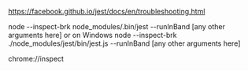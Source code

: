 https://facebook.github.io/jest/docs/en/troubleshooting.html

node --inspect-brk node_modules/.bin/jest --runInBand [any other arguments here]
or on Windows
node --inspect-brk ./node_modules/jest/bin/jest.js --runInBand [any other arguments here]

chrome://inspect
